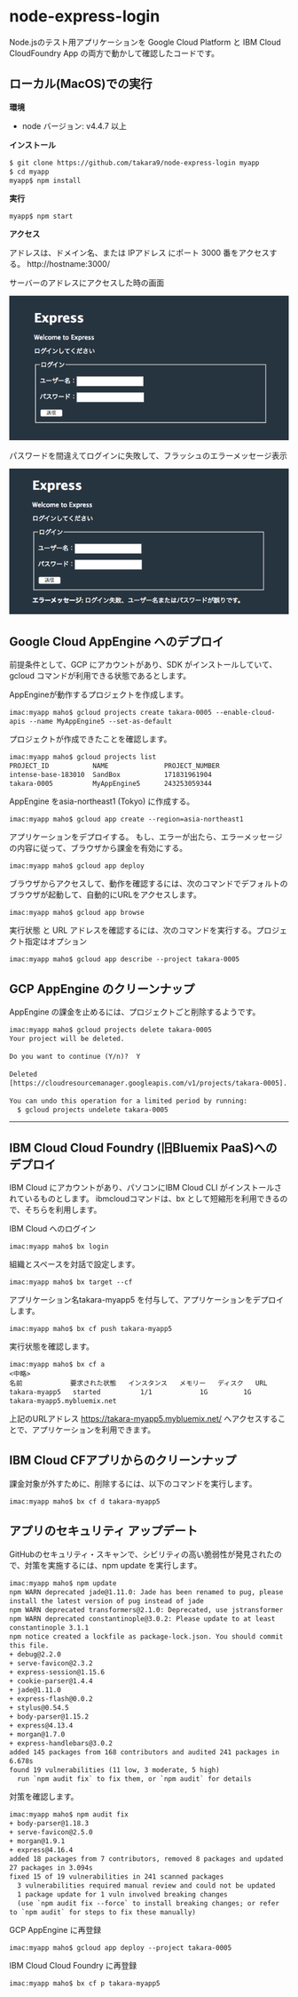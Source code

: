 # node-express-login

Node.jsのテスト用アプリケーションを
Google Cloud Platform と IBM Cloud CloudFoundry App の両方で動かして確認したコードです。


## ローカル(MacOS)での実行

**環境**

- node バージョン: v4.4.7 以上


**インストール**

~~~
$ git clone https://github.com/takara9/node-express-login myapp
$ cd myapp
myapp$ npm install
~~~


**実行**

~~~
myapp$ npm start
~~~


**アクセス**

アドレスは、ドメイン名、または IPアドレス にポート 3000 番をアクセスする。
http://hostname:3000/

サーバーのアドレスにアクセスした時の画面

![ログイン画面](docs/login.png "ログイン画面")


パスワードを間違えてログインに失敗して、フラッシュのエラーメッセージ表示

![ログイン失敗時の画面](docs/flash_message.png "ログイン失敗画面")





## Google Cloud AppEngine へのデプロイ

前提条件として、GCP にアカウントがあり、SDK がインストールしていて、gcloud コマンドが利用できる状態であるとします。

AppEngineが動作するプロジェクトを作成します。

~~~
imac:myapp maho$ gcloud projects create takara-0005 --enable-cloud-apis --name MyAppEngine5 --set-as-default
~~~

プロジェクトが作成できたことを確認します。

~~~
imac:myapp maho$ gcloud projects list
PROJECT_ID           NAME              PROJECT_NUMBER
intense-base-183010  SandBox           171831961904
takara-0005          MyAppEngine5      243253059344
~~~


AppEngine をasia-northeast1 (Tokyo) に作成する。

~~~
imac:myapp maho$ gcloud app create --region=asia-northeast1
~~~


アプリケーションをデプロイする。
もし、エラーが出たら、エラーメッセージの内容に従って、ブラウザから課金を有効にする。

~~~
imac:myapp maho$ gcloud app deploy 
~~~


ブラウザからアクセスして、動作を確認するには、次のコマンドでデフォルトのブラウザが起動して、自動的にURLをアクセスします。

~~~
imac:myapp maho$ gcloud app browse
~~~

実行状態 と URL アドレスを確認するには、次のコマンドを実行する。プロジェクト指定はオプション

~~~
imac:myapp maho$ gcloud app describe --project takara-0005
~~~



## GCP AppEngine のクリーンナップ

AppEngine の課金を止めるには、プロジェクトごと削除するようです。

~~~
imac:myapp maho$ gcloud projects delete takara-0005
Your project will be deleted.

Do you want to continue (Y/n)?  Y

Deleted [https://cloudresourcemanager.googleapis.com/v1/projects/takara-0005].

You can undo this operation for a limited period by running:
  $ gcloud projects undelete takara-0005
~~~

---

## IBM Cloud Cloud Foundry (旧Bluemix PaaS)へのデプロイ

IBM Cloud にアカウントがあり、パソコンにIBM Cloud CLI がインストールされているものとします。
ibmcloudコマンドは、bx として短縮形を利用できるので、そちらを利用します。

IBM Cloud へのログイン

~~~
imac:myapp maho$ bx login
~~~

組織とスペースを対話で設定します。

~~~
imac:myapp maho$ bx target --cf
~~~

アプリケーション名takara-myapp5 を付与して、アプリケーションをデプロイします。

~~~
imac:myapp maho$ bx cf push takara-myapp5
~~~

実行状態を確認します。

~~~
imac:myapp maho$ bx cf a
<中略>
名前            要求された状態   インスタンス   メモリー   ディスク   URL
takara-myapp5   started          1/1            1G         1G         takara-myapp5.mybluemix.net
~~~

上記のURLアドレス https://takara-myapp5.mybluemix.net/ へアクセスすることで、アプリケーションを利用できます。



## IBM Cloud CFアプリからのクリーンナップ

課金対象が外すために、削除するには、以下のコマンドを実行します。

~~~
imac:myapp maho$ bx cf d takara-myapp5
~~~


## アプリのセキュリティ アップデート

GitHubのセキュリティ・スキャンで、シビリティの高い脆弱性が発見されたので、対策を実施するには、npm update を実行します。

~~~
imac:myapp maho$ npm update
npm WARN deprecated jade@1.11.0: Jade has been renamed to pug, please install the latest version of pug instead of jade
npm WARN deprecated transformers@2.1.0: Deprecated, use jstransformer
npm WARN deprecated constantinople@3.0.2: Please update to at least constantinople 3.1.1
npm notice created a lockfile as package-lock.json. You should commit this file.
+ debug@2.2.0
+ serve-favicon@2.3.2
+ express-session@1.15.6
+ cookie-parser@1.4.4
+ jade@1.11.0
+ express-flash@0.0.2
+ stylus@0.54.5
+ body-parser@1.15.2
+ express@4.13.4
+ morgan@1.7.0
+ express-handlebars@3.0.2
added 145 packages from 168 contributors and audited 241 packages in 6.678s
found 19 vulnerabilities (11 low, 3 moderate, 5 high)
  run `npm audit fix` to fix them, or `npm audit` for details
~~~

対策を確認します。

~~~
imac:myapp maho$ npm audit fix
+ body-parser@1.18.3
+ serve-favicon@2.5.0
+ morgan@1.9.1
+ express@4.16.4
added 18 packages from 7 contributors, removed 8 packages and updated 27 packages in 3.094s
fixed 15 of 19 vulnerabilities in 241 scanned packages
  3 vulnerabilities required manual review and could not be updated
  1 package update for 1 vuln involved breaking changes
  (use `npm audit fix --force` to install breaking changes; or refer to `npm audit` for steps to fix these manually)
~~~


GCP AppEngine に再登録

~~~
imac:myapp maho$ gcloud app deploy --project takara-0005
~~~

IBM Cloud Cloud Foundry に再登録

~~~
imac:myapp maho$ bx cf p takara-myapp5
~~~


